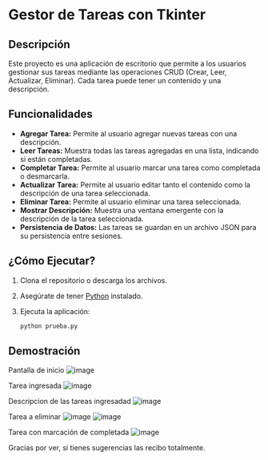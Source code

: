 # Gestor de Tareas con Tkinter
## Descripción

Este proyecto es una aplicación de escritorio que permite a los usuarios gestionar sus tareas mediante las operaciones CRUD (Crear, Leer, Actualizar, Eliminar). Cada tarea puede tener un contenido y una descripción.

## Funcionalidades

- **Agregar Tarea:** Permite al usuario agregar nuevas tareas con una descripción.
- **Leer Tareas:** Muestra todas las tareas agregadas en una lista, indicando si están completadas.
- **Completar Tarea:** Permite al usuario marcar una tarea como completada o desmarcarla.
- **Actualizar Tarea:** Permite al usuario editar tanto el contenido como la descripción de una tarea seleccionada.
- **Eliminar Tarea:** Permite al usuario eliminar una tarea seleccionada.
- **Mostrar Descripción:** Muestra una ventana emergente con la descripción de la tarea seleccionada.
- **Persistencia de Datos:** Las tareas se guardan en un archivo JSON para su persistencia entre sesiones.

## ¿Cómo Ejecutar?

1. Clona el repositorio o descarga los archivos.
2. Asegúrate de tener [Python](https://www.python.org/) instalado.
3. Ejecuta la aplicación:

   ```bash
   python prueba.py

## Demostración
Pantalla de inicio
![image](https://github.com/user-attachments/assets/128da72f-c136-4c0a-ab1a-c5c664fa31bd)



Tarea ingresada
![image](https://github.com/user-attachments/assets/6b6af265-1c42-4bc2-b599-a63d953311b5)


Descripcion de las tareas ingresadad
![image](https://github.com/user-attachments/assets/81929229-5fd6-4115-bfd3-27f230cfac82)



Tarea a eliminar
![image](https://github.com/user-attachments/assets/479fda95-fced-47d9-ac45-988eedbb2b3f)
![image](https://github.com/user-attachments/assets/61221f2f-3a80-4681-9f81-97b4e13b0d71)



Tarea con marcación de completada
![image](https://github.com/user-attachments/assets/d97a870f-1781-4e85-83de-ed51287e0b54)



Gracias por ver, si tienes sugerencias las recibo totalmente.



